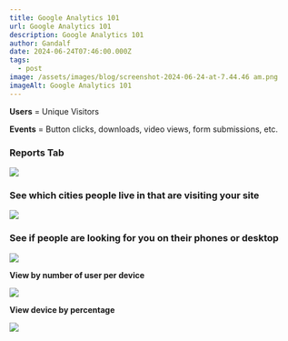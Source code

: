 ```yaml
---
title: Google Analytics 101
url: Google Analytics 101
description: Google Analytics 101
author: Gandalf
date: 2024-06-24T07:46:00.000Z
tags:
  - post
image: /assets/images/blog/screenshot-2024-06-24-at-7.44.46 am.png
imageAlt: Google Analytics 101
---
```

**Users** = Unique Visitors

**Events** = Button clicks, downloads, video views, form submissions, etc.



### Reports Tab

![](/assets/images/blog/screenshot-2024-06-24-at-7.55.28 am.png)

### See which cities people live in that are visiting your site

![](/assets/images/blog/screenshot-2024-06-24-at-7.59.20 am.png)

### See if people are looking for you on their phones or desktop

![](/assets/images/blog/screenshot-2024-06-24-at-8.01.11 am.png)

**View by number of user per device**

![](/assets/images/blog/screenshot-2024-06-24-at-8.01.22 am.png)

**View device by percentage**

![](/assets/images/blog/screenshot-2024-06-24-at-8.01.38 am.png)

